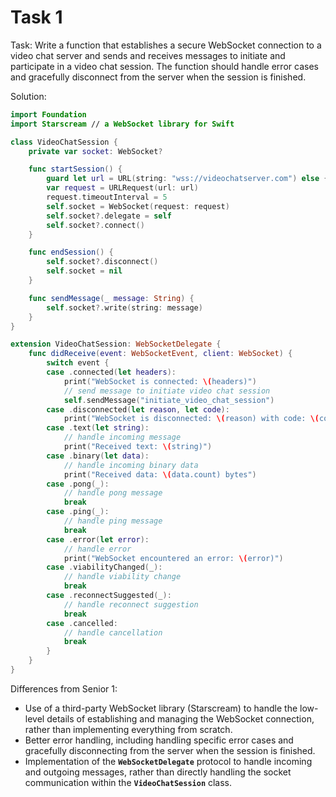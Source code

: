 # Task 1

Task: Write a function that establishes a secure WebSocket connection to a video
chat server and sends and receives messages to initiate and participate in a
video chat session. The function should handle error cases and gracefully
disconnect from the server when the session is finished.

Solution:

```swift
import Foundation
import Starscream // a WebSocket library for Swift

class VideoChatSession {
    private var socket: WebSocket?

    func startSession() {
        guard let url = URL(string: "wss://videochatserver.com") else { return }
        var request = URLRequest(url: url)
        request.timeoutInterval = 5
        self.socket = WebSocket(request: request)
        self.socket?.delegate = self
        self.socket?.connect()
    }

    func endSession() {
        self.socket?.disconnect()
        self.socket = nil
    }

    func sendMessage(_ message: String) {
        self.socket?.write(string: message)
    }
}

extension VideoChatSession: WebSocketDelegate {
    func didReceive(event: WebSocketEvent, client: WebSocket) {
        switch event {
        case .connected(let headers):
            print("WebSocket is connected: \(headers)")
            // send message to initiate video chat session
            self.sendMessage("initiate_video_chat_session")
        case .disconnected(let reason, let code):
            print("WebSocket is disconnected: \(reason) with code: \(code)")
        case .text(let string):
            // handle incoming message
            print("Received text: \(string)")
        case .binary(let data):
            // handle incoming binary data
            print("Received data: \(data.count) bytes")
        case .pong(_):
            // handle pong message
            break
        case .ping(_):
            // handle ping message
            break
        case .error(let error):
            // handle error
            print("WebSocket encountered an error: \(error)")
        case .viabilityChanged(_):
            // handle viability change
            break
        case .reconnectSuggested(_):
            // handle reconnect suggestion
            break
        case .cancelled:
            // handle cancellation
            break
        }
    }
}
```

Differences from Senior 1:

-   Use of a third-party WebSocket library (Starscream) to handle the low-level
    details of establishing and managing the WebSocket connection, rather than
    implementing everything from scratch.
-   Better error handling, including handling specific error cases and
    gracefully disconnecting from the server when the session is finished.
-   Implementation of the **`WebSocketDelegate`** protocol to handle incoming
    and outgoing messages, rather than directly handling the socket
    communication within the **`VideoChatSession`** class.
